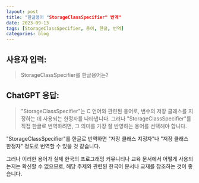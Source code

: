 ```yaml
---
layout: post
title: "한글용어 "StorageClassSpecifier" 번역"
date: 2023-09-13
tags: [StorageClassSpecifier, 용어, 한글, 번역]
categories: blog
---
```


## 사용자 입력:
> StorageClassSpecifier를 한글용어는?

## ChatGPT 응답:
> "StorageClassSpecifier"는 C 언어와 관련된 용어로, 변수의 저장 클래스를 지정하는 데 사용되는 한정자를 나타냅니다. 그러나 "StorageClassSpecifier"를 직접 한글로 번역하려면, 그 의미를 가장 잘 반영하는 용어를 선택해야 합니다.

"StorageClassSpecifier"를 한글로 번역하면 "저장 클래스 지정자"나 "저장 클래스 한정자" 정도로 번역할 수 있을 것 같습니다. 

그러나 이러한 용어가 실제 한국의 프로그래밍 커뮤니티나 교육 문서에서 어떻게 사용되는지는 확신할 수 없으므로, 해당 주제와 관련된 한국어 문서나 교재를 참조하는 것이 좋습니다.

